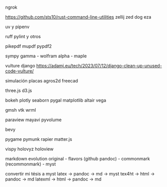 ngrok

https://github.com/sts10/rust-command-line-utilities
zellij
zed
dog
eza



uv y pipenv

ruff pylint y otros

pikepdf mupdf pypdf2

sympy gamma - wolfram alpha - maple

vulture django https://adamj.eu/tech/2023/07/12/django-clean-up-unused-code-vulture/

simulación placas
agros2d
freecad

three.js d3.js

bokeh plotly seaborn pygal matplotlib altair vega

gmsh
vtk
wrml

paraview
mayavi
pyvolume

bevy

pygame pymunk
rapier
matter.js

vispy holovyz holoview

markdown evolution
original - flavors (github pandoc) - commonmark (recommonmark) - myst

convertir mi tésis a myst
latex -> pandoc -> md                     -> myst
        tex4ht -> html -> pandoc -> md
        latexml -> html -> pandoc -> md